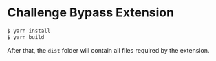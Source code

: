 # Challenge Bypass Extension

```sh
$ yarn install
$ yarn build
```

After that, the `dist` folder will contain all files required by the extension.
